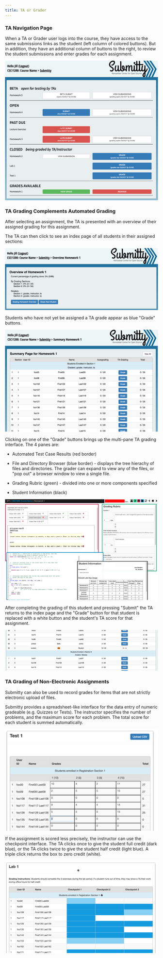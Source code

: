 ```yaml
---
title: TA or Grader
---
```


### TA Navigation Page

When a TA or Grader user logs into the course, they have access to the
same submissions links as the student (left column of colored
buttons).  But in addition, they have an additional column of buttons
to the right, to review the student submissions and enter grades for
each assignment.

![](/images/NavigationPageForTA.png)

### TA Grading Complements Automated Grading

After selecting an assignment, the TA is presented with an overview of
their assigned grading for this assignment.  

The TA can then click to see an index page of all students in their
assigned sections:

![](/images/TA_overview.png)

Students who have not yet be assigned a TA grade appear as blue
"Grade" buttons.

![](/images/TA_index.png)

Clicking on one of the "Grade" buttons brings up the multi-pane TA
grading interface.  The 4 panes are:

* Automated Test Case Results (red border)

* File and Directory Browser (blue border) - displays the tree
  hierachy of files and directories.  The grader can expand to view
  any of the files, or "pop out" a browser window to view a single
  file.

* Grading Rubric (green) - divided into one or more components specified

* Student Information (black)

![](/images/TA_grading_panes.png)

After completing the grading of this student and pressing "Submit" the
TA returns to the index page and the "Grade" button for that student
is replaced with a white button and the student's TA score for that
assignment.

![](/images/TA_index_progress.png)


### TA Grading of Non-Electronic Assignments

Submitty can also be used to record grades for items that are not
strictly electronic upload of files.

Submitty provides a spreadsheet-like interface for the data entry of
numeric gradeable (e.g. Quizzes or Tests).  The instructor specifies
the number of problems, and the maximum score for each problem.  The
total score for each student is summed automatically.

![](/images/TA_test_grades.png)

If the assignment is scored less precisely, the instructor can use the
checkpoint interface.  The TA clicks once to give the student full
credit (dark blue), or the TA clicks twice to give the student half
credit (light blue).  A triple click returns the box to zero credit (white).

![](/images/TA_lab_grades.png)

